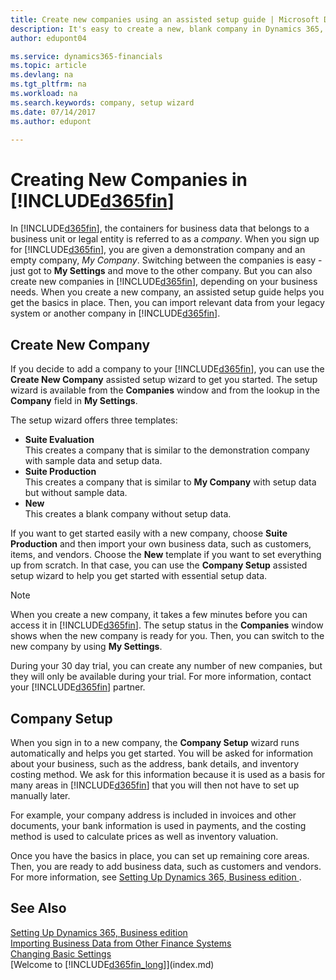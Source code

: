 ```yaml
---
title: Create new companies using an assisted setup guide | Microsoft Docs
description: It's easy to create a new, blank company in Dynamics 365, Business edition. An assisted setup guide helps you through the steps, and you can import your existing business data.
author: edupont04

ms.service: dynamics365-financials
ms.topic: article
ms.devlang: na
ms.tgt_pltfrm: na
ms.workload: na
ms.search.keywords: company, setup wizard
ms.date: 07/14/2017
ms.author: edupont

---
```

# Creating New Companies in [!INCLUDE[d365fin](includes/d365fin_md.md)]
In [!INCLUDE[d365fin](includes/d365fin_md.md)], the containers for business data that belongs to a business unit or legal entity is referred to as a *company*. When you sign up for [!INCLUDE[d365fin](includes/d365fin_md.md)], you are given a demonstration company and an empty company, *My Company*. Switching between the companies is easy - just got to **My Settings** and move to the other company. But you can also create new companies in [!INCLUDE[d365fin](includes/d365fin_md.md)], depending on your business needs. When you create a new company, an assisted setup guide helps you get the basics in place. Then, you can import relevant data from your legacy system or another company in [!INCLUDE[d365fin](includes/d365fin_md.md)].  

## Create New Company
If you decide to add a company to your [!INCLUDE[d365fin](includes/d365fin_md.md)], you can use the **Create New Company** assisted setup wizard to get you started. The setup wizard is available from the **Companies** window and from the lookup in the **Company** field in **My Settings**.  

The setup wizard offers three templates:

-   **Suite Evaluation**  
    This creates a company that is similar to the demonstration company with sample data and setup data.  
-   **Suite Production**  
    This creates a company that is similar to **My Company** with setup data but without sample data.  
-   **New**  
    This creates a blank company without setup data.  

If you want to get started easily with a new company, choose **Suite Production** and then import your own business data, such as customers, items, and vendors. Choose the **New** template if you want to set everything up from scratch. In that case, you can use the **Company Setup** assisted setup wizard to help you get started with essential setup data.  

> [!NOTE]  
>   When you create a new company, it takes a few minutes before you can access it in [!INCLUDE[d365fin](includes/d365fin_md.md)]. The setup status in the **Companies** window shows when the new company is ready for you. Then, you can switch to the new company by using **My Settings**.  

During your 30 day trial, you can create any number of new companies, but they will only be available during your trial. For more information, contact your [!INCLUDE[d365fin](includes/d365fin_md.md)] partner.  

## Company Setup
When you sign in to a new company, the **Company Setup** wizard runs automatically and helps you get started. You will be asked for information about your business, such as the address, bank details, and inventory costing method. We ask for this information because it is used as a basis for many areas in [!INCLUDE[d365fin](includes/d365fin_md.md)] that you will then not have to set up manually later.  

For example, your company address is included in invoices and other documents, your bank information is used in payments, and the costing method is used to calculate prices as well as inventory valuation.  

Once you have the basics in place, you can set up remaining core areas. Then, you are ready to add business data, such as customers and vendors. For more information, see [Setting Up Dynamics 365, Business edition ](setup.md).  

## See Also
[Setting Up Dynamics 365, Business edition ](setup.md)  
[Importing Business Data from Other Finance Systems](upload-data.md)  
[Changing Basic Settings](ui-change-basic-settings.md)  
[Welcome to [!INCLUDE[d365fin_long](includes/d365fin_long_md.md)]](index.md)  
